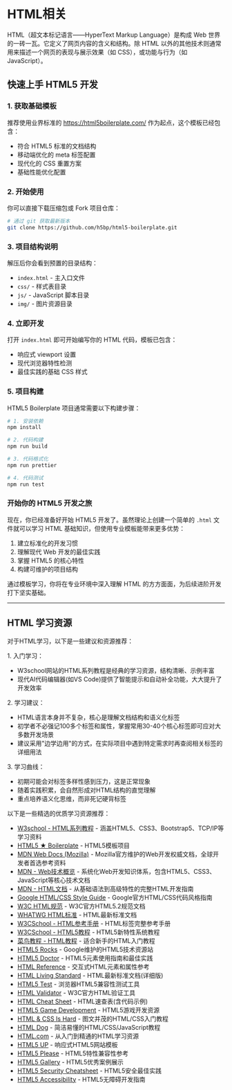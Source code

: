 # HTML相关

HTML（超文本标记语言——HyperText Markup Language）是构成 Web 世界的一砖一瓦。它定义了网页内容的含义和结构。除 HTML 以外的其他技术则通常用来描述一个网页的表现与展示效果（如 CSS），或功能与行为（如 JavaScript）。

## 快速上手 HTML5 开发

### 1. 获取基础模板

推荐使用业界标准的 <https://html5boilerplate.com/> 作为起点，这个模板已经包含：

- 符合 HTML5 标准的文档结构
- 移动端优化的 meta 标签配置
- 现代化的 CSS 重置方案
- 基础性能优化配置

### 2. 开始使用

你可以直接下载压缩包或 Fork 项目仓库：

```bash
# 通过 git 获取最新版本
git clone https://github.com/h5bp/html5-boilerplate.git
```

### 3. 项目结构说明

解压后你会看到预置的目录结构：

- `index.html` - 主入口文件
- `css/` - 样式表目录
- `js/` - JavaScript 脚本目录
- `img/` - 图片资源目录

### 4. 立即开发

打开 `index.html` 即可开始编写你的 HTML 代码，模板已包含：

- 响应式 viewport 设置
- 现代浏览器特性检测
- 最佳实践的基础 CSS 样式

### 5. 项目构建

HTML5 Boilerplate 项目通常需要以下构建步骤：

```bash
# 1. 安装依赖
npm install

# 2. 代码构建
npm run build

# 3. 代码格式化
npm run prettier

# 4. 代码测试
npm run test
```

### 开始你的 HTML5 开发之旅

现在，你已经准备好开始 HTML5 开发了。虽然理论上创建一个简单的 `.html` 文件就可以学习 HTML 基础知识，但使用专业模板能带来更多优势：

1. 建立标准化的开发习惯
2. 理解现代 Web 开发的最佳实践
3. 掌握 HTML5 的核心特性
4. 构建可维护的项目结构

通过模板学习，你将在专业环境中深入理解 HTML 的方方面面，为后续进阶开发打下坚实基础。

---

## HTML 学习资源

对于HTML学习，以下是一些建议和资源推荐：

1\. 入门学习：

- W3school网站的HTML系列教程是经典的学习资源，结构清晰、示例丰富
- 现代AI代码编辑器(如VS Code)提供了智能提示和自动补全功能，大大提升了开发效率

2\. 学习建议：

- HTML语言本身并不复杂，核心是理解文档结构和语义化标签
- 初学者不必强记100多个标签和属性，掌握常用30-40个核心标签即可应对大多数开发场景
- 建议采用"边学边用"的方式，在实际项目中遇到特定需求时再查阅相关标签的详细用法

3\. 学习曲线：

- 初期可能会对标签多样性感到压力，这是正常现象
- 随着实践积累，会自然形成对HTML结构的直觉理解
- 重点培养语义化思维，而非死记硬背标签

以下是一些精选的优质学习资源推荐：

- [W3school - HTML系列教程](https://www.w3school.com.cn/h.asp) - 涵盖HTML5、CSS3、Bootstrap5、TCP/IP等学习资料
- [HTML5 ★ Boilerplate](https://html5boilerplate.com/) - HTML5模板项目
- [MDN Web Docs (Mozilla)​](https://developer.mozilla.org/zh-CN/) - Mozilla官方维护的Web开发权威文档，全球开发者首选参考资料
- [MDN - Web技术概览](https://developer.mozilla.org/zh-CN/docs/Web) - 系统化Web开发知识体系，包含HTML5、CSS3、JavaScript等核心技术文档
- [MDN - HTML文档](https://developer.mozilla.org/zh-CN/docs/Web/HTML) - 从基础语法到高级特性的完整HTML开发指南
- [Google HTML/CSS Style Guide](https://google.github.io/styleguide/htmlcssguide.html) - Google官方HTML/CSS代码风格指南
- [W3C HTML规范](https://www.w3.org/TR/html52/) - W3C官方HTML5.2规范文档
- [WHATWG HTML标准](https://html.spec.whatwg.org/) - HTML最新标准文档
- [W3CSchool - HTML参考手册](https://www.w3cschool.cn/htmltags/) - HTML标签完整参考手册
- [W3CSchool - HTML5教程](https://www.w3cschool.cn/html5/) - HTML5新特性系统教程
- [菜鸟教程 - HTML教程](https://www.runoob.com/html/html-tutorial.html) - 适合新手的HTML入门教程
- [HTML5 Rocks](https://www.html5rocks.com/) - Google维护的HTML5技术资源站
- [HTML5 Doctor](http://html5doctor.com/) - HTML5元素使用指南和最佳实践
- [HTML Reference](https://htmlreference.io/) - 交互式HTML元素和属性参考
- [HTML Living Standard](https://html.spec.whatwg.org/multipage/) - HTML最新标准文档(详细版)
- [HTML5 Test](https://html5test.com/) - 浏览器HTML5兼容性测试工具
- [HTML Validator](https://validator.w3.org/) - W3C官方HTML验证工具
- [HTML Cheat Sheet](https://htmlcheatsheet.com/) - HTML速查表(含代码示例)
- [HTML5 Game Development](https://html5gamedevelopment.com/) - HTML5游戏开发资源
- [HTML & CSS Is Hard](https://internetingishard.netlify.app/) - 图文并茂的HTML/CSS入门教程
- [HTML Dog](https://htmldog.com/) - 简洁易懂的HTML/CSS/JavaScript教程
- [HTML.com](https://html.com/) - 从入门到精通的HTML学习资源
- [HTML5 UP](https://html5up.net/) - 响应式HTML5网站模板
- [HTML5 Please](https://html5please.com/) - HTML5特性兼容性参考
- [HTML5 Gallery](http://html5gallery.com/) - HTML5优秀案例展示
- [HTML5 Security Cheatsheet](https://html5sec.org/) - HTML5安全最佳实践
- [HTML5 Accessibility](https://www.html5accessibility.com/) - HTML5无障碍开发指南
